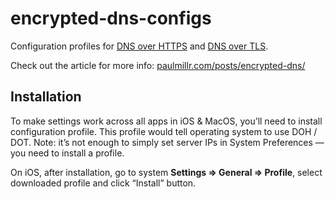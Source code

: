 # encrypted-dns-configs
Configuration profiles for [DNS over HTTPS](https://en.wikipedia.org/wiki/DNS_over_HTTPS) and [DNS over TLS](https://en.wikipedia.org/wiki/DNS_over_TLS).

Check out the article for more info: [paulmillr.com/posts/encrypted-dns/](https://paulmillr.com/posts/encrypted-dns/)

## Installation

To make settings work across all apps in iOS & MacOS, you’ll need to install configuration profile. This profile would tell operating system to use DOH / DOT. Note: it’s not enough to simply set server IPs in System Preferences — you need to install a profile.

On iOS, after installation, go to system **Settings => General => Profile**, select downloaded profile and click “Install” button.

